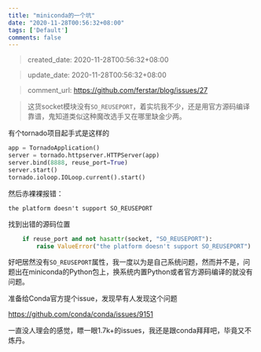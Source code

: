 ```yaml
---
title: "miniconda的一个坑"
date: "2020-11-28T00:56:32+08:00"
tags: ['Default']
comments: false
---
```


> created_date: 2020-11-28T00:56:32+08:00

> update_date: 2020-11-28T00:56:32+08:00

> comment_url: https://github.com/ferstar/blog/issues/27

> 这货socket模块没有`SO_REUSEPORT`，着实坑我不少，还是用官方源码编译靠谱，鬼知道类似这种魔改选手又在哪里缺金少两。

有个tornado项目起手式是这样的

```python
app = TornadoApplication()
server = tornado.httpserver.HTTPServer(app)
server.bind(8888, reuse_port=True)
server.start()
tornado.ioloop.IOLoop.current().start()
```

然后赤裸裸报错：
```
the platform doesn't support SO_REUSEPORT
```

找到出错的源码位置

```python
    if reuse_port and not hasattr(socket, "SO_REUSEPORT"):
        raise ValueError("the platform doesn't support SO_REUSEPORT")
```

好吧居然没有`SO_REUSEPORT`属性，我一度以为是自己系统问题，然而并不是，问题出在miniconda的Python包上，换系统内置Python或者官方源码编译的就没有问题。

准备给Conda官方提个issue，发现早有人发现这个问题

https://github.com/conda/conda/issues/9151

一直没人理会的感觉，瞟一眼1.7k+的issues，我还是跟conda拜拜吧，毕竟又不炼丹。

